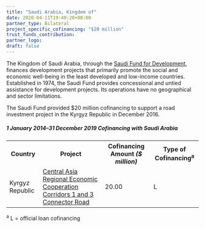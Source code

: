 ```yaml
---
title: "Saudi Arabia, Kingdom of"
date: 2020-04-11T19:49:20+08:00
partner_type: Bilateral
project_specific_cofinancing: "$20 million"
trust_funds_contribution:
partner_logo:
draft: false
---
```


The Kingdom of Saudi Arabia, through the <a href="https://www.sfd.gov.sa/en/" target="_blank">Saudi Fund for Development</a>, finances development projects that primarily promote the social and economic well-being in the least developed and low-income countries. Established in 1974, the Saudi Fund provides concessional and untied assistance for development projects. Its operations have no geographical and sector limitations.

The Saudi Fund provided \$20 million cofinancing to support a road investment project in the Kyrgyz Republic in December 2016.

##### _1 January 2014–31 December 2019_ Cofinancing with Saudi Arabia

<table class="table dr-partner-table">

<tr>
<th>Country</th>
<th>Project</th>
<th>Cofinancing Amount <em>($ million)</em></th>
<th>Type of Cofinancing<sup>a</sup></th>
</tr>
<tr>
<td>Kyrgyz Republic</td>
<td><a
href="https://www.adb.org/projects/48401-007/main" target="_blank">Central Asia Regional Economic Cooperation Corridors 1 and 3 Connector Road</a></td>
<td>20.00 </td>
<td>L</td>
</tr>
</table>

<p class="dr-footnote"><sup>a</sup> L = official loan cofinancing</p>
